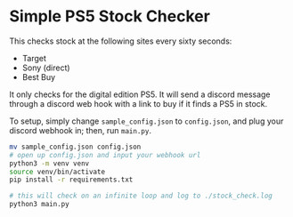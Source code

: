 # Simple PS5 Stock Checker

This checks stock at the following sites every sixty seconds:

- Target
- Sony (direct)
- Best Buy

It only checks for the digital edition PS5. It will send a discord message
through a discord web hook with a link to buy if it finds a PS5 in stock.

To setup, simply change `sample_config.json` to `config.json`, and plug
your discord webhook in; then, run `main.py`.

```bash
mv sample_config.json config.json
# open up config.json and input your webhook url
python3 -m venv venv
source venv/bin/activate
pip install -r requirements.txt

# this will check on an infinite loop and log to ./stock_check.log
python3 main.py
```
